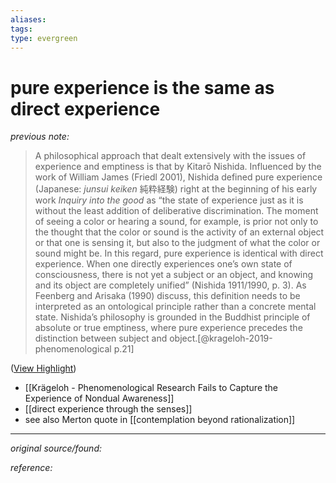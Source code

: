 ```yaml
---
aliases: 
tags: 
type: evergreen
---
```


# pure experience is the same as direct experience

_previous note:_ 

> A philosophical approach that dealt extensively with the issues of experience and emptiness is that by Kitarō Nishida. Influenced by the work of William James (Friedl 2001), Nishida defined pure experience (Japanese: *junsui keiken* 純粋経験) right at the beginning of his early work *Inquiry into the good* as “the state of experience just as it is without the least addition of deliberative discrimination. The moment of seeing a color or hearing a sound, for example, is prior not only to the thought that the color or sound is the activity of an external object or that one is sensing it, but also to the judgment of what the color or sound might be. In this regard, pure experience is identical with direct experience. When one directly experiences one’s own state of consciousness, there is not yet a subject or an object, and knowing and its object are completely unified” (Nishida 1911/1990, p. 3). As Feenberg and Arisaka (1990) discuss, this definition needs to be interpreted as an ontological principle rather than a concrete mental state. Nishida’s philosophy is grounded in the Buddhist principle of absolute or true emptiness, where pure experience precedes the distinction between subject and object.[@krageloh-2019-phenomenological p.21]

([View Highlight](https://read.readwise.io/read/01haktc81dfv6y2fyht51am5fz)) 

- [[Krägeloh - Phenomenological Research Fails to Capture the Experience of Nondual Awareness]]
- [[direct experience through the senses]]
- see also Merton quote in [[contemplation beyond rationalization]]

---

_original source/found:_ 

_reference:_ 



